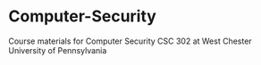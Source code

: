 # Computer-Security
Course materials for Computer Security CSC 302 at West Chester University of Pennsylvania
